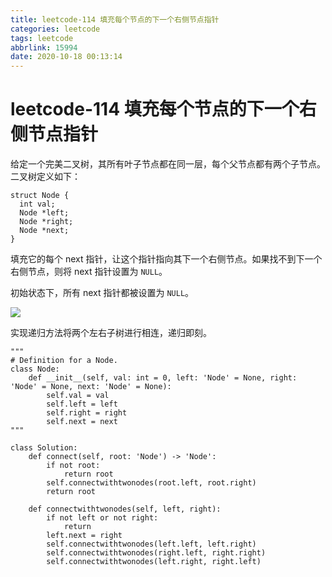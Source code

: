 ```yaml
---
title: leetcode-114 填充每个节点的下一个右侧节点指针
categories: leetcode
tags: leetcode
abbrlink: 15994
date: 2020-10-18 00:13:14
---
```

# leetcode-114 填充每个节点的下一个右侧节点指针

给定一个完美二叉树，其所有叶子节点都在同一层，每个父节点都有两个子节点。二叉树定义如下：

```python3
struct Node {
  int val;
  Node *left;
  Node *right;
  Node *next;
}
```

填充它的每个 next 指针，让这个指针指向其下一个右侧节点。如果找不到下一个右侧节点，则将 next 指针设置为 `NULL`。

初始状态下，所有 next 指针都被设置为 `NULL`。


![](http://cdn.ereebay.me/hexo/20201018013352.png)


实现递归方法将两个左右子树进行相连，递归即刻。


```python3
"""
# Definition for a Node.
class Node:
    def __init__(self, val: int = 0, left: 'Node' = None, right: 'Node' = None, next: 'Node' = None):
        self.val = val
        self.left = left
        self.right = right
        self.next = next
"""

class Solution:
    def connect(self, root: 'Node') -> 'Node':
        if not root:
            return root
        self.connectwithtwonodes(root.left, root.right)
        return root
        
    def connectwithtwonodes(self, left, right):
        if not left or not right:
            return
        left.next = right
        self.connectwithtwonodes(left.left, left.right)
        self.connectwithtwonodes(right.left, right.right)
        self.connectwithtwonodes(left.right, right.left)
        
```